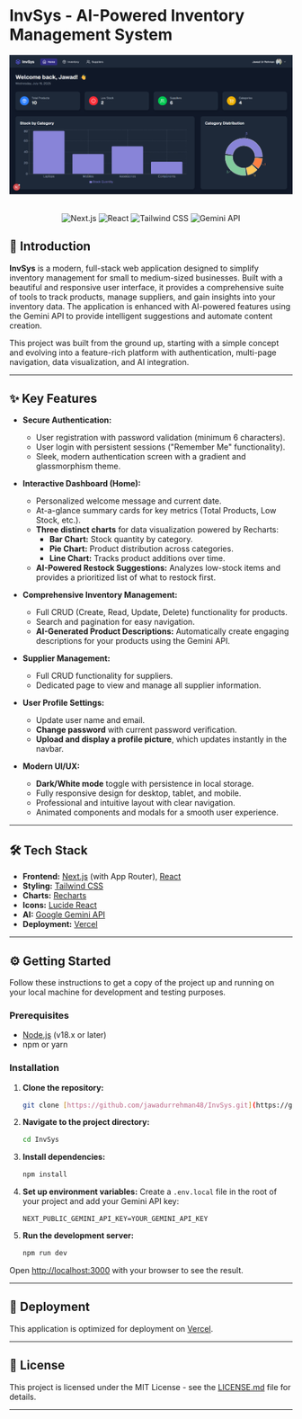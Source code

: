 # InvSys - AI-Powered Inventory Management System

<p align="center">
  <img src="image.png" alt="InvSys Dashboard Screenshot">
</p>

<p align="center">
  <a href="https://vercel.com/new/clone?repository-url=https%3A%2F%2Fgithub.com%2Fjawadurrehman48%2FInvSys" target="_blank">
    
  </a>
  <br>
  <img src="https://img.shields.io/badge/Next.js-14.x-black?style=for-the-badge&logo=next.js" alt="Next.js">
  <img src="https://img.shields.io/badge/React-18.x-blue?style=for-the-badge&logo=react" alt="React">
  <img src="https://img.shields.io/badge/Tailwind_CSS-3.x-38B2AC?style=for-the-badge&logo=tailwind-css" alt="Tailwind CSS">
  <img src="https://img.shields.io/badge/AI-Gemini_API-purple?style=for-the-badge&logo=google-gemini" alt="Gemini API">
</p>

## 🚀 Introduction

**InvSys** is a modern, full-stack web application designed to simplify inventory management for small to medium-sized businesses. Built with a beautiful and responsive user interface, it provides a comprehensive suite of tools to track products, manage suppliers, and gain insights into your inventory data. The application is enhanced with AI-powered features using the Gemini API to provide intelligent suggestions and automate content creation.

This project was built from the ground up, starting with a simple concept and evolving into a feature-rich platform with authentication, multi-page navigation, data visualization, and AI integration.


---

## ✨ Key Features

- **Secure Authentication:**
  - User registration with password validation (minimum 6 characters).
  - User login with persistent sessions ("Remember Me" functionality).
  - Sleek, modern authentication screen with a gradient and glassmorphism theme.

- **Interactive Dashboard (Home):**
  - Personalized welcome message and current date.
  - At-a-glance summary cards for key metrics (Total Products, Low Stock, etc.).
  - **Three distinct charts** for data visualization powered by Recharts:
    - **Bar Chart:** Stock quantity by category.
    - **Pie Chart:** Product distribution across categories.
    - **Line Chart:** Tracks product additions over time.
  - **AI-Powered Restock Suggestions:** Analyzes low-stock items and provides a prioritized list of what to restock first.

- **Comprehensive Inventory Management:**
  - Full CRUD (Create, Read, Update, Delete) functionality for products.
  - Search and pagination for easy navigation.
  - **AI-Generated Product Descriptions:** Automatically create engaging descriptions for your products using the Gemini API.

- **Supplier Management:**
  - Full CRUD functionality for suppliers.
  - Dedicated page to view and manage all supplier information.

- **User Profile Settings:**
  - Update user name and email.
  - **Change password** with current password verification.
  - **Upload and display a profile picture**, which updates instantly in the navbar.

- **Modern UI/UX:**
  - **Dark/White mode** toggle with persistence in local storage.
  - Fully responsive design for desktop, tablet, and mobile.
  - Professional and intuitive layout with clear navigation.
  - Animated components and modals for a smooth user experience.

---

## 🛠️ Tech Stack

- **Frontend:** [Next.js](https://nextjs.org/) (with App Router), [React](https://reactjs.org/)
- **Styling:** [Tailwind CSS](https://tailwindcss.com/)
- **Charts:** [Recharts](https://recharts.org/)
- **Icons:** [Lucide React](https://lucide.dev/)
- **AI:** [Google Gemini API](https://ai.google.dev/)
- **Deployment:** [Vercel](https://vercel.com/)

---

## ⚙️ Getting Started

Follow these instructions to get a copy of the project up and running on your local machine for development and testing purposes.

### Prerequisites

- [Node.js](https://nodejs.org/) (v18.x or later)
- npm or yarn

### Installation

1.  **Clone the repository:**
    ```bash
    git clone [https://github.com/jawadurrehman48/InvSys.git](https://github.com/jawadurrehman48/InvSys.git)
    ```

2.  **Navigate to the project directory:**
    ```bash
    cd InvSys
    ```

3.  **Install dependencies:**
    ```bash
    npm install
    ```

4.  **Set up environment variables:**
    Create a `.env.local` file in the root of your project and add your Gemini API key:
    ```
    NEXT_PUBLIC_GEMINI_API_KEY=YOUR_GEMINI_API_KEY
    ```

5.  **Run the development server:**
    ```bash
    npm run dev
    ```

Open [http://localhost:3000](http://localhost:3000) with your browser to see the result.

---

## 🚀 Deployment

This application is optimized for deployment on [Vercel](https://vercel.com/).


---

## 📜 License

This project is licensed under the MIT License - see the [LICENSE.md](LICENSE.md) file for details.

---

